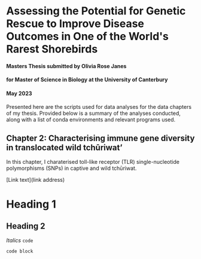 # Assessing the Potential for Genetic Rescue to Improve Disease Outcomes in One of the World's Rarest Shorebirds
#### Masters Thesis submitted by Olivia Rose Janes
#### for Master of Science in Biology at the University of Canterbury
#### May 2023

Presented here are the scripts used for data analyses for the data chapters of my thesis. 
Provided below is a summary of the analyses conducted, along with a list of conda environments and relevant programs used.


## Chapter 2:  Characterising immune gene diversity in translocated wild tchūriwat’
In this chapter, I charaterised toll-like receptor (TLR) single-nucleotide polymorphisms (SNPs) in captive and wild tchūriwat.

[Link text](link address)

# Heading 1
## Heading 2
*Italics*
`code`
```
code block
```
